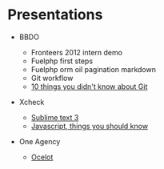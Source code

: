 Presentations
=============

  * BBDO
    * Fronteers 2012 intern demo
    * Fuelphp first steps
    * Fuelphp orm oil pagination markdown
    * Git workflow
    * [10 things you didn't know about Git](http://rob-bar.github.io/presentations/10_things_you_didnt_know_about_git/#/)

  * Xcheck
    * [Sublime text 3](http://rob-bar.github.io/presentations/sublime_text_3/index.html)
    * [Javascript, things you should know](http://rob-bar.github.io/presentations/javascript_things_you_should_know/presentation.html)

  * One Agency
    * [Ocelot](http://rob-bar.github.io/presentations/one_agency_fei_ocelot)
